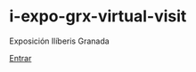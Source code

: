 # i-expo-grx-virtual-visit
Exposición Ilíberis Granada

[Entrar](https://mrsentex.github.io/iliberis-expo-grx-virtual-visit/)
